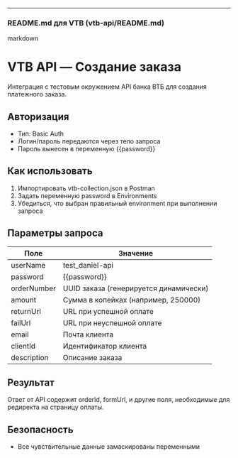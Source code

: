 ---

### README.md для VTB (vtb-api/README.md)

markdown
# VTB API — Создание заказа

Интеграция с тестовым окружением API банка ВТБ для создания платежного заказа.

## Авторизация

- Тип: Basic Auth
- Логин/пароль передаются через тело запроса
- Пароль вынесен в переменную {{password}}

## Как использовать

1. Импортировать vtb-collection.json в Postman
2. Задать переменную password в Environments
3. Убедиться, что выбран правильный environment при выполнении запроса

## Параметры запроса

| Поле        | Значение                              |
|-------------|----------------------------------------|
| userName    | test_daniel-api                       |
| password    | {{password}}                        |
| orderNumber | UUID заказа (генерируется динамически)|
| amount      | Сумма в копейках (например, 250000)   |
| returnUrl   | URL при успешной оплате               |
| failUrl     | URL при неуспешной оплате             |
| email       | Почта клиента                         |
| clientId    | Идентификатор клиента                 |
| description | Описание заказа                       |

## Результат

Ответ от API содержит orderId, formUrl, и другие поля, необходимые для редиректа на страницу оплаты.

## Безопасность

- Все чувствительные данные замаскированы переменными
